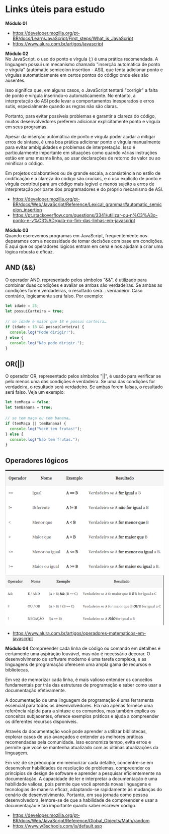 # Links úteis para estudo

__Módulo 01__
* https://developer.mozilla.org/pt-BR/docs/Learn/JavaScript/First_steps/What_is_JavaScript
* https://www.alura.com.br/artigos/javascript

__Módulo 02__  
No JavaScript, o uso do ponto e vírgula (;) é uma prática recomendada. A linguagem possui um mecanismo chamado "inserção automática de ponto e vírgula" (automatic semicolon insertion - ASI), que tenta adicionar ponto e vírgulas automaticamente em certos pontos do código onde eles são ausentes.

Isso significa que, em alguns casos, o JavaScript tentará "corrigir" a falta de ponto e vírgula inserindo-o automaticamente. No entanto, a interpretação do ASI pode levar a comportamentos inesperados e erros sutis, especialmente quando as regras não são claras.

Portanto, para evitar possíveis problemas e garantir a clareza do código, muitos desenvolvedores preferem adicionar explicitamente ponto e vírgula em seus programas.

Apesar da inserção automática de ponto e vírgula poder ajudar a mitigar erros de sintaxe, é uma boa prática adicionar ponto e vírgula manualmente para evitar ambiguidades e problemas de interpretação. Isso é particularmente importante em situações como quando várias instruções estão em uma mesma linha, ao usar declarações de retorno de valor ou ao minificar o código.

Em projetos colaborativos ou de grande escala, a consistência no estilo de codificação e a clareza do código são cruciais, e o uso explícito de ponto e vírgula contribui para um código mais legível e menos sujeito a erros de interpretação por parte dos programadores e do próprio mecanismo de ASI.

* https://developer.mozilla.org/pt-BR/docs/Web/JavaScript/Reference/Lexical_grammar#automatic_semicolon_insertion
* https://pt.stackoverflow.com/questions/3341/utilizar-ou-n%C3%A3o-ponto-e-v%C3%ADrgula-no-fim-das-linhas-em-javascript

__Módulo 03__  
Quando escrevemos programas em JavaScript, frequentemente nos deparamos com a necessidade de tomar decisões com base em condições. É aqui que os operadores lógicos entram em cena e nos ajudam a criar uma lógica robusta e eficaz.

## AND (&&)
O operador AND, representado pelos símbolos "&&", é utilizado para combinar duas condições e avaliar se ambas são verdadeiras. Se ambas as condições forem verdadeiras, o resultado será… verdadeiro. Caso contrário, logicamente será falso. Por exemplo:
```javascript
let idade = 25;
let possuiCarteira = true;

// se idade é maior que 18 e possui carteira…
if (idade > 18 && possuiCarteira) {
  console.log("Pode dirigir!");
} else {
  console.log("Não pode dirigir.");
}
```

## OR(||)
O operador OR, representado pelos símbolos "||", é usado para verificar se pelo menos uma das condições é verdadeira. Se uma das condições for verdadeira, o resultado será verdadeiro. Se ambas forem falsas, o resultado será falso. Veja um exemplo:
```js
let temMaça = false;
let temBanana = true;

// se tem maça ou tem banana…
if (temMaça || temBanana) {
  console.log("Você tem frutas!");
} else {
  console.log("Não tem frutas.");
}
```

## Operadores lógicos
![alt text](image.png)
![alt text](image-1.png)

* https://www.alura.com.br/artigos/operadores-matematicos-em-javascript

__Módulo 04__
Compreender cada linha de código ou comando em detalhes é certamente uma aspiração louvável, mas não é necessário decorar. O desenvolvimento de software moderno é uma tarefa complexa, e as linguagens de programação oferecem uma ampla gama de recursos e bibliotecas.

Em vez de memorizar cada linha, é mais valioso entender os conceitos fundamentais por trás das estruturas de programação e saber como usar a documentação efetivamente.

A documentação de uma linguagem de programação é uma ferramenta essencial para todos os desenvolvedores. Ela não apenas fornece uma referência rápida para a sintaxe e os comandos, mas também explica os conceitos subjacentes, oferece exemplos práticos e ajuda a compreender os diferentes recursos disponíveis.

Através da documentação você pode aprender a utilizar bibliotecas, explorar casos de uso avançados e entender as melhores práticas recomendadas pela comunidade. Isso economiza tempo, evita erros e permite que você se mantenha atualizado com as últimas atualizações da linguagem.

Em vez de se preocupar em memorizar cada detalhe, concentre-se em desenvolver habilidades de resolução de problemas, compreender os princípios de design de software e aprender a pesquisar eficientemente na documentação. A capacidade de ler e interpretar a documentação é uma habilidade valiosa, pois permite que você aprenda novas linguagens e tecnologias de maneira eficaz, adaptando-se rapidamente às mudanças do cenário de desenvolvimento. Portanto, em sua jornada como pessoa desenvolvedora, lembre-se de que a habilidade de compreender e usar a documentação é tão importante quanto saber escrever código.

* https://developer.mozilla.org/pt-BR/docs/Web/JavaScript/Reference/Global_Objects/Math/random
* https://www.w3schools.com/js/default.asp